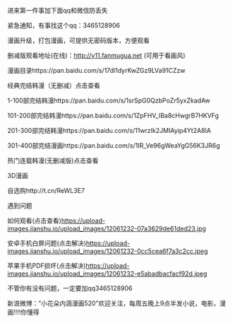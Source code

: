 进来第一件事加下面qq和微信防丢失



紧急通知，有事找这个qq：3465128906



漫画升级，打包漫画，可提供无密码版本，方便观看



删减版观看地址(在线)：http://y11.fanmugua.net (可用于看画风)

漫画目录https://pan.baidu.com/s/17dl1dyrKwZGz9LVa91CZzw

经典完结韩漫（无删减）点击查看


1-100部完结韩漫https://pan.baidu.com/s/1srSpG0QzbPoZr5yxZkadAw

101-200部完结韩漫https://pan.baidu.com/s/1ZpFHV_IBa8cHwgrB7HKVFg

201-300部完结韩漫https://pan.baidu.com/s/11wrzIk2JMIAyip4Yt2A8IA

301-400部完结漫画https://pan.baidu.com/s/1IR_Ve96gWeaYgG56K3JR6g


热门连载韩漫(无删减版)点击查看



3D漫画


自选购http://t.cn/ReWL3E7



遇到问题


如何观看(点击查看)https://upload-images.jianshu.io/upload_images/12061232-07a3629de61ded23.jpg


安卓手机白屏问题(点击解决)https://upload-images.jianshu.io/upload_images/12061232-0cc5cea6f7a3c2cc.jpeg



苹果手机PDF损坏(点击解决)https://upload-images.jianshu.io/upload_images/12061232-e5abadbacfacf92d.jpeg


不管你有没有问题，一定要加qq3465128906



新浪微博：“小花朵内涵漫画520”欢迎关注，每周五晚上9点半发小说，电影，漫画!!!!你懂得
